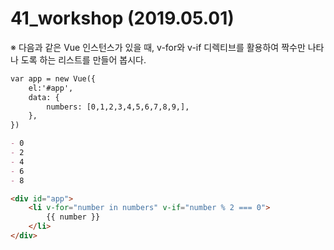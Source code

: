 # 41_workshop (2019.05.01)

※  다음과 같은 Vue 인스턴스가 있을 때, v-for와 v-if 디렉티브를 활용하여 짝수만 나타나 도록 하는 리스트를 만들어 봅시다.

```html
var app = new Vue({
	el:'#app',
	data: {
		numbers: [0,1,2,3,4,5,6,7,8,9,],
	},	
})
```

```markdown
- 0
- 2
- 4
- 6
- 8
```



```html
<div id="app">
    <li v-for="number in numbers" v-if="number % 2 === 0">
        {{ number }}
    </li>
</div>
```